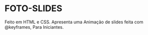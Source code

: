 # FOTO-SLIDES
Feito em HTML e CSS. Apresenta uma Animação de slides feita com @keyframes, Para Iniciantes. 

